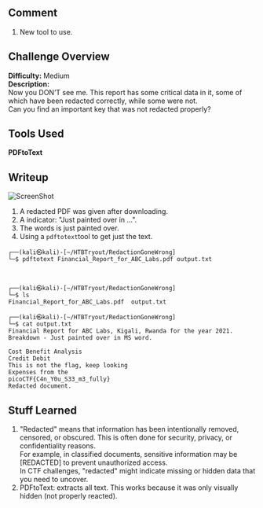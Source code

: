 ## Comment  
1. New tool to use.

## Challenge Overview  
**Difficulty:** Medium  
**Description:**  
Now you DON’T see me. This report has some critical data in it, some of which have been redacted correctly, while some were not.  
Can you find an important key that was not redacted properly?
## Tools Used  
**PDFtoText**

## Writeup  
![ScreenShot](https://imgur.com/PHRpHMu.png)  
1. A redacted PDF was given after downloading.  
2. A indicator: "Just painted over in ...".  
3. The words is just painted over.  
4. Using a ```pdftotext```tool to get just the text.  
```
┌──(kali㉿kali)-[~/HTBTryout/RedactionGoneWrong]
└─$ pdftotext Financial_Report_for_ABC_Labs.pdf output.txt 


                                                                                                                                                                                                                                           
┌──(kali㉿kali)-[~/HTBTryout/RedactionGoneWrong]
└─$ ls
Financial_Report_for_ABC_Labs.pdf  output.txt
                                                                                                                                                                                                                                           
┌──(kali㉿kali)-[~/HTBTryout/RedactionGoneWrong]
└─$ cat output.txt       
Financial Report for ABC Labs, Kigali, Rwanda for the year 2021.
Breakdown - Just painted over in MS word.

Cost Benefit Analysis
Credit Debit
This is not the flag, keep looking
Expenses from the
picoCTF{C4n_Y0u_S33_m3_fully}
Redacted document.
```

## Stuff Learned  
1. "Redacted" means that information has been intentionally removed, censored, or obscured. This is often done for security, privacy, or confidentiality reasons.  
   For example, in classified documents, sensitive information may be [REDACTED] to prevent unauthorized access.  
   In CTF challenges, "redacted" might indicate missing or hidden data that you need to uncover.  
2. PDFtoText: extracts all text. This works because it was only visually hidden (not properly reacted).  

